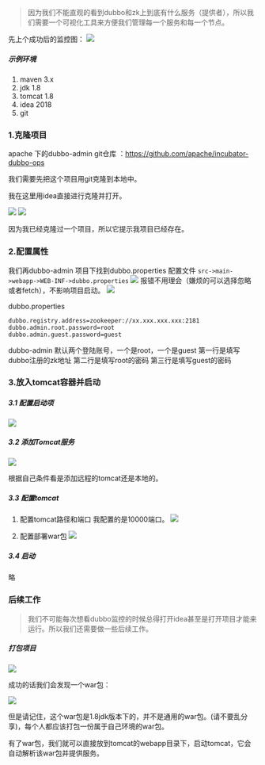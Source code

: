 >因为我们不能直观的看到dubbo和zk上到底有什么服务（提供者），所以我们需要一个可视化工具来方便我们管理每一个服务和每一个节点。

先上个成功后的监控图：
![](https://upload-images.jianshu.io/upload_images/5786888-47beea7849345a1e.png?imageMogr2/auto-orient/strip%7CimageView2/2/w/1240)

#####    示例环境
1. maven 3.x
2. jdk 1.8
3. tomcat 1.8
4. idea 2018
5. git

###   1.克隆项目

apache 下的dubbo-admin git仓库 ：https://github.com/apache/incubator-dubbo-ops

我们需要先把这个项目用git克隆到本地中。

我在这里用idea直接进行克隆并打开。

![](https://upload-images.jianshu.io/upload_images/5786888-1cf34d7de47144d9.png?imageMogr2/auto-orient/strip%7CimageView2/2/w/1240)
![](https://upload-images.jianshu.io/upload_images/5786888-00370793b5be532b.png?imageMogr2/auto-orient/strip%7CimageView2/2/w/1240)

因为我已经克隆过一个项目，所以它提示我项目已经存在。

###   2.配置属性

我们再dubbo-admin 项目下找到dubbo.properties 配置文件
`src->main->webapp->WEB-INF->dubbo.properties`
![](https://upload-images.jianshu.io/upload_images/5786888-7d309ebd1fb4bd44.png?imageMogr2/auto-orient/strip%7CimageView2/2/w/1240)
报错不用理会（嫌烦的可以选择忽略或者fetch），不影响项目启动。
![](https://upload-images.jianshu.io/upload_images/5786888-532f0eff84b62e5e.png?imageMogr2/auto-orient/strip%7CimageView2/2/w/1240)

dubbo.properties
```
dubbo.registry.address=zookeeper://xx.xxx.xxx.xxx:2181  
dubbo.admin.root.password=root
dubbo.admin.guest.password=guest
```
dubbo-admin 默认两个登陆账号，一个是root，一个是guest
第一行是填写dubbo注册的zk地址
第二行是填写root的密码
第三行是填写guest的密码

###   3.放入tomcat容器并启动
#####    3.1 配置启动项

![](https://upload-images.jianshu.io/upload_images/5786888-0720d3f487d92973.png?imageMogr2/auto-orient/strip%7CimageView2/2/w/1240)

#####    3.2 添加Tomcat服务

![](https://upload-images.jianshu.io/upload_images/5786888-081ddd6704a2fd70.png?imageMogr2/auto-orient/strip%7CimageView2/2/w/1240)

根据自己条件看是添加远程的tomcat还是本地的。

#####    3.3 配置tomcat

1. 配置tomcat路径和端口
我配置的是10000端口。
![](https://upload-images.jianshu.io/upload_images/5786888-0198ce0c6dd68f54.png?imageMogr2/auto-orient/strip%7CimageView2/2/w/1240)

2. 配置部署war包
![](https://upload-images.jianshu.io/upload_images/5786888-981389940929dc7d.png?imageMogr2/auto-orient/strip%7CimageView2/2/w/1240)

#####    3.4 启动
略

###   后续工作
>我们不可能每次想看dubbo监控的时候总得打开idea甚至是打开项目才能来运行。所以我们还需要做一些后续工作。

#####    打包项目

![](https://upload-images.jianshu.io/upload_images/5786888-15162b79be7ed531.png?imageMogr2/auto-orient/strip%7CimageView2/2/w/1240)

成功的话我们会发现一个war包：

![](https://upload-images.jianshu.io/upload_images/5786888-7ee18f7e48bf74a7.png?imageMogr2/auto-orient/strip%7CimageView2/2/w/1240)

但是请记住，这个war包是1.8jdk版本下的，并不是通用的war包。(请不要乱分享)，每个人都应该打包一份属于自己环境的war包。

有了war包，我们就可以直接放到tomcat的webapp目录下，启动tomcat，它会自动解析该war包并提供服务。
